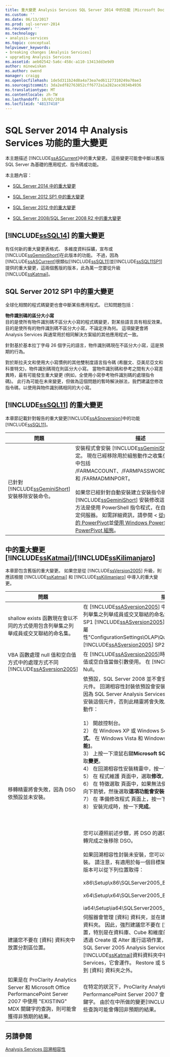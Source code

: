 ```yaml
---
title: 重大變更 Analysis Services SQL Server 2014 中的功能 |Microsoft Docs
ms.custom: ''
ms.date: 06/13/2017
ms.prod: sql-server-2014
ms.reviewer: ''
ms.technology:
- analysis-services
ms.topic: conceptual
helpviewer_keywords:
- breaking changes [Analysis Services]
- upgrading Analysis Services
ms.assetid: aeb02542-5a6c-458c-a110-13413dd3e9d9
author: minewiskan
ms.author: owend
manager: craigg
ms.openlocfilehash: 1de5d311b24d8a4a73ea7ed61127310249a70ae3
ms.sourcegitcommit: 3da2edf82763852cff6772a1a282ace3034b4936
ms.translationtype: MT
ms.contentlocale: zh-TW
ms.lasthandoff: 10/02/2018
ms.locfileid: "48137418"
---
```

# <a name="breaking-changes-to-analysis-services-features-in-sql-server-2014"></a>SQL Server 2014 中 Analysis Services 功能的重大變更
  本主題描述 [!INCLUDE[ssASCurrent](../includes/ssascurrent-md.md)]中的重大變更。 這些變更可能會中斷以舊版 SQL Server 為基礎的應用程式、指令碼或功能。  
  
 本主題內容：  
  
-   [SQL Server 2014 中的重大變更](#bkmk_sql2014)  
  
-   [SQL Server 2012 SP1 中的重大變更](#bkmk_2012Sp1)  
  
-   [SQL Server 2012 中的重大變更](#bkmk_sql11)  
  
-   [SQL Server 2008/SQL Server 2008 R2 中的重大變更](#bkmk_sql10)  
  
##  <a name="bkmk_sql2014"></a> [!INCLUDE[ssSQL14](../includes/sssql14-md.md)] 的重大變更  
 有任何新的重大變更表格式、 多維度資料採礦，宣布或[!INCLUDE[ssGeminiShort](../includes/ssgeminishort-md.md)]在此版本的功能。  不過，因為[!INCLUDE[ssASCurrent](../includes/ssascurrent-md.md)]很類似[!INCLUDE[ssSQL11](../includes/sssql11-md.md)]並[!INCLUDE[ssSQL11SP1](../includes/sssql11sp1-md.md)]提供的重大變更，這兩個舊版的版本，此為萬一您要從升級[!INCLUDE[ssKatmai](../includes/sskatmai-md.md)]。  
  
##  <a name="bkmk_2012Sp1"></a> SQL Server 2012 SP1 中的重大變更  
 全球化相關的程式碼變更也會中斷某些應用程式。 已知問題包括：  
  
 **物件識別碼的區分大小寫**  
 目的是使所有物件識別碼不區分大小寫的程式碼變更，對某些語言具有相反效果。 目的是使所有的物件識別碼不區分大小寫，不論定序為何。 這項變更會將 Analysis Services 與通常用於相同解決方案組的其他應用程式一致。  
  
 針對基於基本拉丁字母 26 個字元的語言，物件識別碼現在不區分大小寫，這是預期的行為。  
  
 對於斯拉夫文和使用大小寫慣例的其他雙制度語言指令碼 (希臘文、亞美尼亞文和科普特文)，物件識別碼現在則區分大小寫。 當物件識別碼和參考之間有大小寫差異時，最有可能發生重大變更 (例如，全使用小寫參考物件識別碼的處理指令碼)。 此行為可能在未來變更，但做為這個問題的暫時解決辦法，我們建議您修改指令碼，以使用與物件識別碼相同的大小寫。  
  
##  <a name="bkmk_sql11"></a> [!INCLUDE[ssSQL11](../includes/sssql11-md.md)] 的重大變更  
 本章節記載針對報告的重大變更[!INCLUDE[ssASnoversion](../includes/ssasnoversion-md.md)]中的功能[!INCLUDE[ssSQL11](../includes/sssql11-md.md)]。  
  
|問題|描述|  
|-----------|-----------------|  
|已針對 [!INCLUDE[ssGeminiShort](../includes/ssgeminishort-md.md)] 安裝移除安裝命令。|安裝程式會安裝 [!INCLUDE[ssGeminiShort](../includes/ssgeminishort-md.md)]，但是不再設定。 現在已經移除用於組態動作之收集值的安裝命令。 其中包括 /FARMACCOUNT、/FARMPASSWORD、/PASSPHRASE 和 /FARMADMINPORT。<br /><br /> 如果您已經針對自動安裝建立安裝指令碼，您需要為 [!INCLUDE[ssGeminiShort](../includes/ssgeminishort-md.md)] 安裝修改這些指令碼。 替代方法是使用 PowerShell 指令程式，在自動安裝模式下設定伺服器。 如需詳細資訊，請參閱 <<c0> [ 從命令提示字元安裝的 PowerPivot](../../2014/sql-server/install/install-powerpivot-from-the-command-prompt.md)並[使用 Windows PowerShell 的 PowerPivot 組態](power-pivot-sharepoint/power-pivot-configuration-using-windows-powershell.md)。|  
  
##  <a name="bkmk_sql10"></a> 中的重大變更 [!INCLUDE[ssKatmai](../includes/sskatmai-md.md)]/[!INCLUDE[ssKilimanjaro](../includes/sskilimanjaro-md.md)]  
 本章節包含舊版的重大變更。 如果您是從 [!INCLUDE[ssVersion2005](../includes/ssversion2005-md.md)] 升級，則應該檢閱 [!INCLUDE[ssKatmai](../includes/sskatmai-md.md)] 和 [!INCLUDE[ssKilimanjaro](../includes/sskilimanjaro-md.md)] 中導入的重大變更。  
  
|問題|描述|  
|-----------|-----------------|  
|shallow exists 函數現在會以不同的方式使用包含列舉集之列舉成員或交叉聯結的命名集。|在 [!INCLUDE[ssASversion2005](../includes/ssasversion2005-md.md)] 中，shallow exists 函數不會使用包含列舉集之列舉成員或交叉聯結的命名集。 回溯相容性與原始發行版本和 SP1 [!INCLUDE[ssASversion2005](../includes/ssasversion2005-md.md)]，為 1，或提供回溯相容性設定組態屬性"ConfigurationSettings\OLAP\Query\NamedSetShallowExistsMode" [!INCLUDE[ssASversion2005](../includes/ssasversion2005-md.md)] SP2 中，將它設定為 2。|  
|VBA 函數處理 null 值和空白值方式中的處理方式不同 [!INCLUDE[ssASversion2005](../includes/ssasversion2005-md.md)]|在 [!INCLUDE[ssASversion2005](../includes/ssasversion2005-md.md)]時，VBA 函數傳回的 0 或空字串時 null 值或空白值當做引數使用。 在 [!INCLUDE[ssKatmai](../includes/sskatmai-md.md)] 中，它們將會傳回 Null。|  
|移轉精靈將會失敗，因為 DSO 依預設並未安裝。|依預設，SQL Server 2008 並不會安裝 DSO (決策支援物件) 回溯相容性元件。 回溯相容性封裝依預設會安裝，但該封裝的 DSO 元件將會停用。 因為 SQL Server Analysis Services 移轉精靈相依於這個元件，所以除非安裝這個元件，否則此精靈將會失敗。 若要安裝 DSO 元件，請執行下列動作：<br /><br /> 1） 開啟控制台。<br />2） 在 Windows XP 或 Windows Server 2003 中，選取**新增或移除程式**。 在 Windows Vista 和 Windows Server 2008 中選取 **[程式和功能]**。<br />3） 上按一下滑鼠右鍵**Microsoft SQL Server 2005 回溯相容性**，然後選取**變更**。<br />4） 在回溯相容性安裝精靈中，按一下**下一步**。<br />5） 在 程式維護 頁面中，選取**修改**，然後按一下**下一步**。<br />6） 在 特徵選取 頁面中，如果無法使用 決策支援物件 (DSO)，則按一下向下箭號，然後選取**這項功能會安裝在本機硬碟上**。 按 [下一步] 。<br />7） 在 準備修改程式 頁面上，按一下 **安裝**。<br />8） 安裝完成時，按一下**完成**。<br /><br /> <br /><br /> 您可以遵照前述步驟，將 DSO 的選項變更為 **[此功能將無法使用]**，以在移轉完成之後移除 DSO。<br /><br /> 如果回溯相容性封裝未安裝，您可以從 SQL Server 2008 散發媒體加以安裝。 請注意，有適用於每一個目標架構 (x86、x64，ia64) 的版本。 這些版本可以從下列位置取得：<br /><br /> x86\Setup\x86\SQLServer2005_BC.msi<br /><br /> x64\Setup\x64\SQLServer2005_BC.msi<br /><br /> ia64\Setup\ia64\SQLServer2005_BC.msi|  
|建議您不要在 [資料] 資料夾中放置分割區位置。|伺服器會管理 [資料] 資料夾，並在建立、刪除和更改物件時，建立或卸除資料夾。 因此，強烈建議您不要在 [資料] 資料夾內指定分割區儲存體位置，特別是在資料庫、Cube 和維度的子資料夾中。 雖然伺服器可以讓您透過 Create 或 Alter 進行這項作業，但這麼做會顯示警告訊息。 當您從 SQL Server 2005 Analysis Services，會在升級資料庫時[!INCLUDE[ssKatmai](../includes/sskatmai-md.md)]資料資料夾中有資料分割儲存位置的 Analysis Services，它會運作。 Restore 或 Sync 會要求您將分割區儲存體位置移到 [資料] 資料夾之外。|  
|如果是在 ProClarity Analytics Server 和 Microsoft Office PerformancePoint Server 2007 中使用 "EXISTING" MDX 關鍵字的查詢，則可能會獲得非預期的結果。|在特定的狀況下，ProClarity Analytics Server 和 Microsoft Office PerformancePoint Server 2007 會錯誤地使用 MDX 的 "EXISTING" 關鍵字。 由於在中所做的變更[!INCLUDE[ssKatmai](../includes/sskatmai-md.md)]Analysis Services，這些查詢可能會傳回非預期的結果。|  
  
## <a name="see-also"></a>另請參閱  
 [Analysis Services 回溯相容性](analysis-services-backward-compatibility.md)  
  
  
